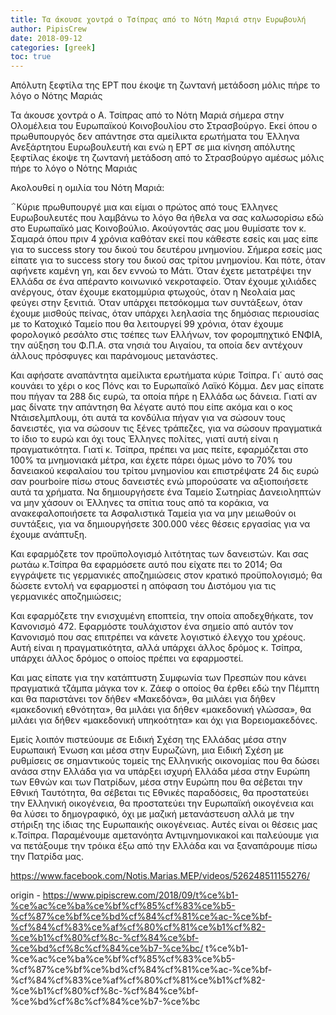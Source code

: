 ```yaml
---
title: Tα άκουσε χοντρά ο Τσίπρας από το Νότη Μαριά στην Ευρωβουλή
author: PipisCrew
date: 2018-09-12
categories: [greek]
toc: true
---
```


Απόλυτη ξεφτίλα της ΕΡΤ που έκοψε τη ζωντανή μετάδοση μόλις πήρε το λόγο ο Νότης Μαριάς

Τα άκουσε χοντρά ο Α. Τσίπρας από το Νότη Μαριά σήμερα στην Ολομέλεια του Ευρωπαϊκού Κοινοβουλίου στο Στρασβούργο. Εκεί όπου ο πρωθυπουργός δεν απάντησε στα αμείλικτα ερωτήματα του Έλληνα Ανεξάρτητου Ευρωβουλευτή και ενώ η ΕΡΤ σε μια κίνηση απόλυτης ξεφτίλας έκοψε τη ζωντανή μετάδοση από το Στρασβούργο αμέσως μόλις πήρε το λόγο ο Νότης Μαριάς

Ακολουθεί η ομιλία του Νότη Μαριά:

΅Κύριε πρωθυπουργέ μια και είμαι ο πρώτος από τους Έλληνες Ευρωβουλευτές που λαμβάνω το λόγο θα ήθελα να σας καλωσορίσω εδώ στο Ευρωπαϊκό μας Κοινοβούλιο. Ακούγοντάς σας μου θυμίσατε τον κ. Σαμαρά όπου πριν 4 χρόνια καθόταν εκεί που κάθεστε εσείς και μας είπε για το success story του δικού του δευτέρου μνημονίου. Σήμερα εσείς μας είπατε για το success story του δικού σας τρίτου μνημονίου. Και πότε, όταν αφήνετε καμένη γη, και δεν εννοώ το Μάτι. Όταν έχετε μετατρέψει την Ελλάδα σε ένα απέραντο κοινωνικό νεκροταφείο. Όταν έχουμε χιλιάδες ανέργους, όταν έχουμε εκατομμύρια φτωχούς, όταν η Νεολαία μας φεύγει στην ξενιτιά. Όταν υπάρχει πετσόκομμα των συντάξεων, όταν έχουμε μισθούς πείνας, όταν υπάρχει λεηλασία της δημόσιας περιουσίας με το Κατοχικό Ταμείο που θα λειτουργεί 99 χρόνια, όταν έχουμε φορολογικό ρεσάλτο στις τσέπες των Ελλήνων, τον φορομπηχτικό ΕΝΦΙΑ, την αύξηση του Φ.Π.Α. στα νησιά του Αιγαίου, τα οποία δεν αντέχουν άλλους πρόσφυγες και παράνομους μετανάστες.

Και αφήσατε αναπάντητα αμείλικτα ερωτήματα κύριε Τσίπρα. Γι΄ αυτό σας κουνάει το χέρι ο κος Πόνς και το Ευρωπαϊκό Λαϊκό Κόμμα. Δεν μας είπατε που πήγαν τα 288 δις ευρώ, τα οποία πήρε η Ελλάδα ως δάνεια. Γιατί αν μας δίνατε την απάντηση θα λέγατε αυτό που είπε ακόμα και ο κος Ντάισελμπλουμ, ότι αυτά τα κονδύλια πήγαν για να σώσουν τους δανειστές, για να σώσουν τις ξένες τράπεζες, για να σώσουν πραγματικά το ίδιο το ευρώ και όχι τους Έλληνες πολίτες, γιατί αυτή είναι η πραγματικότητα. Γιατί κ. Τσίπρα, πρέπει να μας πείτε, εφαρμόζεται στο 100% τα μνημονιακά μέτρα, και έχετε πάρει όμως μόνο το 70% του δανειακού κεφαλαίου του τρίτου μνημονίου και επιστρέψατε 24 δις ευρώ σαν pourboire πίσω στους δανειστές ενώ μπορούσατε να αξιοποιήσετε αυτά τα χρήματα. Να δημιουργήσετε ένα Ταμείο Σωτηρίας Δανειοληπτών να μην χάσουν οι Έλληνες τα σπίτια τους από τα κοράκια, να ανακεφαλοποιήσετε τα Ασφαλιστικά Ταμεία για να μην μειωθούν οι συντάξεις, για να δημιουργήσετε 300.000 νέες θέσεις εργασίας για να έχουμε ανάπτυξη.

Και εφαρμόζετε τον προϋπολογισμό λιτότητας των δανειστών. Και σας ρωτάω κ.Τσίπρα θα εφαρμόσετε αυτό που είχατε πει το 2014; Θα εγγράψετε τις γερμανικές αποζημιώσεις στον κρατικό προϋπολογισμό; θα δώσετε εντολή να εφαρμοστεί η απόφαση του Διστόμου για τις γερμανικές αποζημιώσεις;

Kαι εφαρμόζετε την ενισχυμένη εποπτεία, την οποία αποδεχθήκατε, τον Kανονισμό 472. Eφαρμόστε τουλάχιστον ένα σημείο από αυτόν τον Κανονισμό που σας επιτρέπει να κάνετε λογιστικό έλεγχο του χρέους. Αυτή είναι η πραγματικότητα, αλλά υπάρχει άλλος δρόμος κ. Τσίπρα, υπάρχει άλλος δρόμος ο οποίος πρέπει να εφαρμοστεί.

Και μας είπατε για την κατάπτυστη Συμφωνία των Πρεσπών που κάνει πραγματικά τζάμπα μάγκα τον κ. Ζάεφ ο οποίος θα έρθει εδώ την Πέμπτη και θα παριστάνει τον δήθεν «Μακεδόνα», θα μιλάει για δήθεν «μακεδονική εθνότητα», θα μιλάει για δήθεν «μακεδονική γλώσσα», θα μιλάει για δήθεν «μακεδονική υπηκοότητα» και όχι για Βορειομακεδόνες.

Εμείς λοιπόν πιστεύουμε σε Ειδική Σχέση της Ελλάδας μέσα στην Ευρωπαική Ένωση και μέσα στην Ευρωζώνη, μια Ειδική Σχέση με ρυθμίσεις σε σημαντικούς τομείς της Ελληνικής οικονομίας που θα δώσει ανάσα στην Ελλάδα για να υπάρξει ισχυρή Ελλάδα μέσα στην Ευρώπη των Εθνών και των Πατρίδων, μέσα στην Ευρώπη που θα σέβεται την Εθνική Ταυτότητα, θα σέβεται τις Εθνικές παραδόσεις, θα προστατεύει την Ελληνική οικογένεια, θα προστατεύει την Ευρωπαϊκή οικογένεια και θα λύσει το δημογραφικό, όχι με μαζική μετανάστευση αλλά με την στήριξη της ίδιας της Ευρωπαικής οικογένειας. Αυτές είναι οι θέσεις μας κ.Τσίπρα. Παραμένουμε αμετανόητα Αντιμνημονικακοί και παλεύουμε για να πετάξουμε την τρόικα έξω από την Ελλάδα και να ξαναπάρουμε πίσω την Πατρίδα μας.

https://www.facebook.com/Notis.Marias.MEP/videos/526248511155276/

origin - https://www.pipiscrew.com/2018/09/t%ce%b1-%ce%ac%ce%ba%ce%bf%cf%85%cf%83%ce%b5-%cf%87%ce%bf%ce%bd%cf%84%cf%81%ce%ac-%ce%bf-%cf%84%cf%83%ce%af%cf%80%cf%81%ce%b1%cf%82-%ce%b1%cf%80%cf%8c-%cf%84%ce%bf-%ce%bd%cf%8c%cf%84%ce%b7-%ce%bc/ t%ce%b1-%ce%ac%ce%ba%ce%bf%cf%85%cf%83%ce%b5-%cf%87%ce%bf%ce%bd%cf%84%cf%81%ce%ac-%ce%bf-%cf%84%cf%83%ce%af%cf%80%cf%81%ce%b1%cf%82-%ce%b1%cf%80%cf%8c-%cf%84%ce%bf-%ce%bd%cf%8c%cf%84%ce%b7-%ce%bc